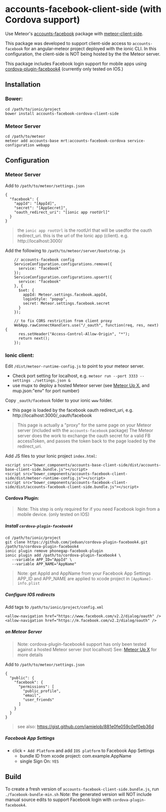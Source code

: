 # accounts-facebook-client-side (with Cordova support)

Use Meteor's [accounts-facebook][meteor-accounts] package with [meteor-client-side][meteor-client-side].

This package was developed to support client-side access to `accounts-facebook` for an angular-meteor project deployed with the ionic CLI. In this configuration, the client-side is NOT being hosted by the the Meteor server.

This package includes Facebook login support for mobile apps using [cordova-plugin-facebook4][cordova-plugin-facebook4] (currently only tested on IOS.)

## Installation

### Bower:
```
cd /path/to/ionic/project
bower install accounts-facebook-cordova-client-side
```

### Meteor Server
```
cd /path/to/meteor
meteor add accounts-base mrt:accounts-facebook-cordova service-configuration webapp
```


## Configuration

### Meteor Server

Add to `/path/to/meteor/settings.json`
```
{
  "facebook": {
    "appId": "[AppId]",
    "secret": "[AppSecret]",
    "oauth_redirect_uri": "[ionic app rootUrl]"
  }
}
```
> the `ionic app rootUrl` is the rootUrl that will be usedfor the oauth redirect_uri.
> this is the url of the Ionic app (client). e.g. http://localhost:3000/

Add the following to `/path/to/meteor/server/bootstrap.js`
```
    // accounts-facebook config
    ServiceConfiguration.configurations.remove({
      service: "facebook"
    });
    ServiceConfiguration.configurations.upsert({
      service: "facebook"
    }, {
      $set: {
        appId: Meteor.settings.facebook.appId,
        loginStyle: "popup",
        secret: Meteor.settings.facebook.secret
      }
    });

    // to fix CORS restriction from client proxy
    WebApp.rawConnectHandlers.use("/_oauth", function(req, res, next) {
      res.setHeader("Access-Control-Allow-Origin", "*");
      return next();
    });
```


### Ionic client:

Edit `/dist/meteor-runtime-config.js` to point to your meteor server. 
- Check port setting for localhost, e.g. `meteor run --port 3333 --settings ./settings.json &`
- use mupx to deploy a hosted Meteor server (see [Meteor Up X][mupx], and mup.json:"env" for port number)

Copy `_oauth/facebook` folder to your ionic `www` folder.
- this page is loaded by the facebook oauth redirect_uri, e.g. http://localhost:3000/_oauth/facebook

> This page is actually a "proxy" for the same page on your Meteor server (included with the `accounts-facebook` package)
> The Meteor server does the work to exchange the oauth secret for a valid FB accessToken, and passes the token
> back to the page loaded by the redirect_uri.

Add JS files to your Ionic project `index.html`:

```
<script src="bower_components/accounts-base-client-side/dist/accounts-base-client-side.bundle.js"></script>
<script src="bower_components/accounts-facebook-client-side/dist/meteor-runtime-config.js"></script>
<script src="bower_components/accounts-facebook-client-side/dist/accounts-facebook-client-side.bundle.js"></script>
```


#### Cordova Plugin:
> Note: This step is only required for if you need Facebook login from a mobile device.
> (only tested on IOS)

##### Install `cordova-plugin-facebook4`
```
cd /path/to/ionic/project
git clone https://github.com/jeduan/cordova-plugin-facebook4.git /path/to/cordova-plugin-facebook4
ionic plugin remove phonegap-facebook-plugin
ionic plugin add /path/to/cordova-plugin-facebook4 \
   --variable APP_ID="AppId" \
   --variable APP_NAME="AppName"
```
> Note: get AppId and AppName from your Facebook App Settings
> APP_ID and APP_NAME are applied to xcode project in `[AppName]-info.plist`

##### Configure IOS redirects
Add tags to `/path/to/ionic/project/config.xml`
```
<allow-navigation href="https://www.facebook.com/v2.2/dialog/oauth" />
<allow-navigation href="https://m.facebook.com/v2.2/dialog/oauth" />
```

##### on Meteor Server 
> Note: cordova-plugin-facebook4 support has only been tested against a hosted Meteor server (not localhost) 
> See: [Meteor Up X][mupx] for more details

Add to `/path/to/meteor/settings.json`
```
{
  "public": {
    "facebook": {
      "permissions": [
        "public_profile",
        "email",
        "user_friends"
      ]
    }
  }
}
```
> see also: https://gist.github.com/jamielob/881e0fe059c0ef0eb36d


##### Facebook App Settings
- click `+ Add Platform` and add `IOS platform` to Facebook App Settings
  - bundle ID from xcode project: com.example.AppName
  - single Sign On: `YES`



## Build

To create a fresh version of `accounts-facebook-client-side.bundle.js`, run `./facebook-bundle-min.sh`
*Note:* the generated version will NOT include manual source edits to support Facebook login with `cordova-plugin-facebook4`. 

[meteor-accounts]: https://www.meteor.com/accounts
[meteor-client-side]: https://github.com/idanwe/meteor-client-side
[cordova-plugin-facebook4]: https://github.com/jeduan/cordova-plugin-facebook4.git
[mupx]: https://github.com/arunoda/meteor-up/tree/mupx